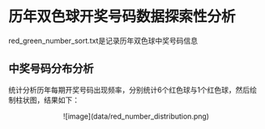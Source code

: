 # 历年双色球开奖号码数据探索性分析

red_green_number_sort.txt是记录历年双色球中奖号码信息


## 中奖号码分布分析
统计分析历年每期开奖号码出现频率，分别统计6个红色球与1个红色球，然后绘制柱状图，结果如下：

<div align=center>
![image](data/red_number_distribution.png)
</div>
